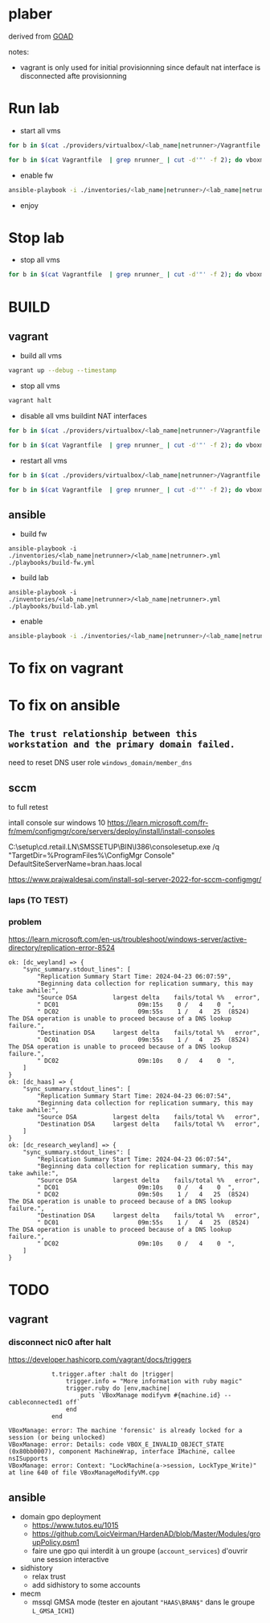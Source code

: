 # plaber 

derived from [GOAD](https://github.com/Orange-Cyberdefense/GOAD/tree/main)


notes:
* vagrant is only used for initial provisionning since default nat interface is disconnected afte provisionning


# Run lab

* start all vms

```bash
for b in $(cat ./providers/virtualbox/<lab_name|netrunner>/Vagrantfile  | grep nrunner_ | cut -d'"' -f 2); do vboxmanage startvm $b --type headless; done

for b in $(cat Vagrantfile  | grep nrunner_ | cut -d'"' -f 2); do vboxmanage startvm $b --type headless; done
```

* enable fw
```bash
ansible-playbook -i ./inventories/<lab_name|netrunner>/<lab_name|netrunner>.yml ./playbooks/enable-lab.yml
```

* enjoy

# Stop lab
* stop all vms
```bash
for b in $(cat Vagrantfile  | grep nrunner_ | cut -d'"' -f 2); do vboxmanage controlvm $b acpipowerbutton; done
```
# BUILD
## vagrant
* build all  vms
```bash
vagrant up --debug --timestamp
```

* stop all  vms
```bash
vagrant halt
```


* disable all vms buildint NAT interfaces
```bash
for b in $(cat ./providers/virtualbox/<lab_name|netrunner>/Vagrantfile  | grep nrunner_ | cut -d'"' -f 2); do vboxmanage modifyvm $b  --cableconnected1 off; done

for b in $(cat Vagrantfile  | grep nrunner_ | cut -d'"' -f 2); do vboxmanage modifyvm $b  --cableconnected1 off; done
```


* restart all vms
```bash
for b in $(cat ./providers/virtualbox/<lab_name|netrunner>/Vagrantfile  | grep nrunner_ | cut -d'"' -f 2); do vboxmanage startvm $b --type headless; done

for b in $(cat Vagrantfile  | grep nrunner_ | cut -d'"' -f 2); do vboxmanage startvm $b --type headless; done
```

## ansible

* build fw
```
ansible-playbook -i ./inventories/<lab_name|netrunner>/<lab_name|netrunner>.yml ./playbooks/build-fw.yml
```

* build lab
```
ansible-playbook -i ./inventories/<lab_name|netrunner>/<lab_name|netrunner>.yml ./playbooks/build-lab.yml
```

* enable 
```bash
ansible-playbook -i ./inventories/<lab_name|netrunner>/<lab_name|netrunner>.yml ./playbooks/enable-lab.yml
```

# To fix on vagrant

# To fix on ansible


## `The trust relationship between this workstation and the primary domain failed.`

need to reset DNS user role `windows_domain/member_dns`

## sccm

to full retest

intall console sur windows 10
https://learn.microsoft.com/fr-fr/mem/configmgr/core/servers/deploy/install/install-consoles

C:\setup\cd.retail.LN\SMSSETUP\BIN\I386\consolesetup.exe /q "TargetDir=%ProgramFiles%\ConfigMgr Console" DefaultSiteServerName=bran.haas.local


https://www.prajwaldesai.com/install-sql-server-2022-for-sccm-configmgr/


### laps (TO TEST)

### problem

https://learn.microsoft.com/en-us/troubleshoot/windows-server/active-directory/replication-error-8524

```
ok: [dc_weyland] => {
    "sync_summary.stdout_lines": [
        "Replication Summary Start Time: 2024-04-23 06:07:59",
        "Beginning data collection for replication summary, this may take awhile:",
        "Source DSA          largest delta    fails/total %%   error",
        " DC01                      09m:15s    0 /   4    0  ",
        " DC02                      09m:55s    1 /   4   25  (8524) The DSA operation is unable to proceed because of a DNS lookup failure.",
        "Destination DSA     largest delta    fails/total %%   error",
        " DC01                      09m:55s    1 /   4   25  (8524) The DSA operation is unable to proceed because of a DNS lookup failure.",
        " DC02                      09m:10s    0 /   4    0  ",
    ]
}
ok: [dc_haas] => {
    "sync_summary.stdout_lines": [
        "Replication Summary Start Time: 2024-04-23 06:07:54",
        "Beginning data collection for replication summary, this may take awhile:",
        "Source DSA          largest delta    fails/total %%   error",
        "Destination DSA     largest delta    fails/total %%   error",
    ]
}
ok: [dc_research_weyland] => {
    "sync_summary.stdout_lines": [
        "Replication Summary Start Time: 2024-04-23 06:07:54",
        "Beginning data collection for replication summary, this may take awhile:",
        "Source DSA          largest delta    fails/total %%   error",
        " DC01                      09m:10s    0 /   4    0  ",
        " DC02                      09m:50s    1 /   4   25  (8524) The DSA operation is unable to proceed because of a DNS lookup failure.",
        "Destination DSA     largest delta    fails/total %%   error",
        " DC01                      09m:55s    1 /   4   25  (8524) The DSA operation is unable to proceed because of a DNS lookup failure.",
        " DC02                      09m:10s    0 /   4    0  ",
    ]
}
```


# TODO

## vagrant
### disconnect nic0 after halt


https://developer.hashicorp.com/vagrant/docs/triggers

```
            t.trigger.after :halt do |trigger|
                trigger.info = "More information with ruby magic"
                trigger.ruby do |env,machine|
                    puts `VBoxManage modifyvm #{machine.id} --cableconnected1 off`
                end
            end
```

```
VBoxManage: error: The machine 'forensic' is already locked for a session (or being unlocked)
VBoxManage: error: Details: code VBOX_E_INVALID_OBJECT_STATE (0x80bb0007), component MachineWrap, interface IMachine, callee nsISupports
VBoxManage: error: Context: "LockMachine(a->session, LockType_Write)" at line 640 of file VBoxManageModifyVM.cpp
```

## ansible
* domain gpo deployment
    * https://www.tutos.eu/1015
    * https://github.com/LoicVeirman/HardenAD/blob/Master/Modules/groupPolicy.psm1
    * faire une gpo qui interdit à un groupe (`account_services`) d'ouvrir une session interactive
* sidhistory
    * relax trust
    * add sidhistory to some accounts
* mecm 
    * mssql GMSA mode (tester en ajoutant `"HAAS\BRAN$"` dans le groupe `L_GMSA_ICHI`)